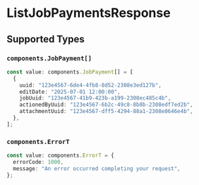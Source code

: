 # ListJobPaymentsResponse


## Supported Types

### `components.JobPayment[]`

```typescript
const value: components.JobPayment[] = [
  {
    uuid: "123e4567-6de4-4fb8-8d52-2308e3ed127b",
    editDate: "2025-07-01 12:00:00",
    jobUuid: "123e4567-41b9-423b-a199-2308ec485c4b",
    actionedByUuid: "123e4567-6b2c-49c8-8b8b-2308edf7ed2b",
    attachmentUuid: "123e4567-dff5-4294-88a1-2308e0646e4b",
  },
];
```

### `components.ErrorT`

```typescript
const value: components.ErrorT = {
  errorCode: 1000,
  message: "An error occurred completing your request",
};
```

